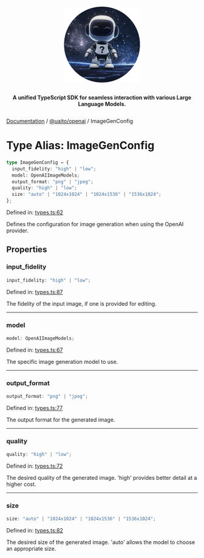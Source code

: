 <div style="display:flex; flex-direction:column; align-items:center;">
<p align="center">
  <img src="../UAITO.png" alt="UAITO Logo" width="200"/>
</p>

<p align="center">
  <strong>A unified TypeScript SDK for seamless interaction with various Large Language Models.</strong>
</p>
</div>

[Documentation](README.md) / [@uaito/openai](@uaito.openai.md) / ImageGenConfig

# Type Alias: ImageGenConfig

```ts
type ImageGenConfig = {
  input_fidelity: "high" | "low";
  model: OpenAIImageModels;
  output_format: "png" | "jpeg";
  quality: "high" | "low";
  size: "auto" | "1024x1024" | "1024x1536" | "1536x1024";
};
```

Defined in: [types.ts:62](https://github.com/elribonazo/uaito/blob/a08130038b69653f097dc58d6aedccf1beff2999/packages/openai/src/types.ts#L62)

Defines the configuration for image generation when using the OpenAI provider.

## Properties

### input\_fidelity

```ts
input_fidelity: "high" | "low";
```

Defined in: [types.ts:87](https://github.com/elribonazo/uaito/blob/a08130038b69653f097dc58d6aedccf1beff2999/packages/openai/src/types.ts#L87)

The fidelity of the input image, if one is provided for editing.

***

### model

```ts
model: OpenAIImageModels;
```

Defined in: [types.ts:67](https://github.com/elribonazo/uaito/blob/a08130038b69653f097dc58d6aedccf1beff2999/packages/openai/src/types.ts#L67)

The specific image generation model to use.

***

### output\_format

```ts
output_format: "png" | "jpeg";
```

Defined in: [types.ts:77](https://github.com/elribonazo/uaito/blob/a08130038b69653f097dc58d6aedccf1beff2999/packages/openai/src/types.ts#L77)

The output format for the generated image.

***

### quality

```ts
quality: "high" | "low";
```

Defined in: [types.ts:72](https://github.com/elribonazo/uaito/blob/a08130038b69653f097dc58d6aedccf1beff2999/packages/openai/src/types.ts#L72)

The desired quality of the generated image. 'high' provides better detail at a higher cost.

***

### size

```ts
size: "auto" | "1024x1024" | "1024x1536" | "1536x1024";
```

Defined in: [types.ts:82](https://github.com/elribonazo/uaito/blob/a08130038b69653f097dc58d6aedccf1beff2999/packages/openai/src/types.ts#L82)

The desired size of the generated image. 'auto' allows the model to choose an appropriate size.
